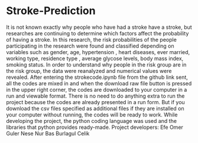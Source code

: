 # Stroke-Prediction

It is not known exactly why people who have had a stroke have a stroke, but researches are continuing to determine which factors affect the probability of having a stroke. In this research, the risk probabilities of the people participating in the research were found and classified depending on variables such as gender, age, hypertension , heart diseases, ever married, working type,  residence type , average glycose levels, body mass index, smoking status. In order to understand why people in the risk group are in the risk group, the data were reanalyzed and numerical values were revealed. After entering the strokecode.ipynb file from the github link sent, all the codes are mixed in and when the download raw file button is pressed in the upper right corner, the codes are downloaded to your computer in a run and viewable format. There is no need to do anything extra to run the project because the codes are already presented in a run form. But if you download the csv files specified as additional files if they are installed on your computer without running, the codes will be ready to work. While developing the project, the python coding language was used and the libraries that python provides ready-made. Project developers:
Efe Omer Guler
Nese Nur Bas
Burlagul Celik
